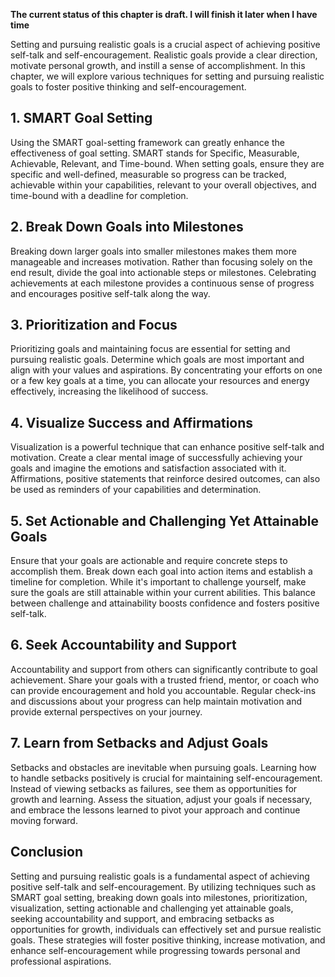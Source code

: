 **The current status of this chapter is draft. I will finish it later when I have time**

Setting and pursuing realistic goals is a crucial aspect of achieving positive self-talk and self-encouragement. Realistic goals provide a clear direction, motivate personal growth, and instill a sense of accomplishment. In this chapter, we will explore various techniques for setting and pursuing realistic goals to foster positive thinking and self-encouragement.

**1. SMART Goal Setting**
-------------------------

Using the SMART goal-setting framework can greatly enhance the effectiveness of goal setting. SMART stands for Specific, Measurable, Achievable, Relevant, and Time-bound. When setting goals, ensure they are specific and well-defined, measurable so progress can be tracked, achievable within your capabilities, relevant to your overall objectives, and time-bound with a deadline for completion.

**2. Break Down Goals into Milestones**
---------------------------------------

Breaking down larger goals into smaller milestones makes them more manageable and increases motivation. Rather than focusing solely on the end result, divide the goal into actionable steps or milestones. Celebrating achievements at each milestone provides a continuous sense of progress and encourages positive self-talk along the way.

**3. Prioritization and Focus**
-------------------------------

Prioritizing goals and maintaining focus are essential for setting and pursuing realistic goals. Determine which goals are most important and align with your values and aspirations. By concentrating your efforts on one or a few key goals at a time, you can allocate your resources and energy effectively, increasing the likelihood of success.

**4. Visualize Success and Affirmations**
-----------------------------------------

Visualization is a powerful technique that can enhance positive self-talk and motivation. Create a clear mental image of successfully achieving your goals and imagine the emotions and satisfaction associated with it. Affirmations, positive statements that reinforce desired outcomes, can also be used as reminders of your capabilities and determination.

**5. Set Actionable and Challenging Yet Attainable Goals**
----------------------------------------------------------

Ensure that your goals are actionable and require concrete steps to accomplish them. Break down each goal into action items and establish a timeline for completion. While it's important to challenge yourself, make sure the goals are still attainable within your current abilities. This balance between challenge and attainability boosts confidence and fosters positive self-talk.

**6. Seek Accountability and Support**
--------------------------------------

Accountability and support from others can significantly contribute to goal achievement. Share your goals with a trusted friend, mentor, or coach who can provide encouragement and hold you accountable. Regular check-ins and discussions about your progress can help maintain motivation and provide external perspectives on your journey.

**7. Learn from Setbacks and Adjust Goals**
-------------------------------------------

Setbacks and obstacles are inevitable when pursuing goals. Learning how to handle setbacks positively is crucial for maintaining self-encouragement. Instead of viewing setbacks as failures, see them as opportunities for growth and learning. Assess the situation, adjust your goals if necessary, and embrace the lessons learned to pivot your approach and continue moving forward.

**Conclusion**
--------------

Setting and pursuing realistic goals is a fundamental aspect of achieving positive self-talk and self-encouragement. By utilizing techniques such as SMART goal setting, breaking down goals into milestones, prioritization, visualization, setting actionable and challenging yet attainable goals, seeking accountability and support, and embracing setbacks as opportunities for growth, individuals can effectively set and pursue realistic goals. These strategies will foster positive thinking, increase motivation, and enhance self-encouragement while progressing towards personal and professional aspirations.
